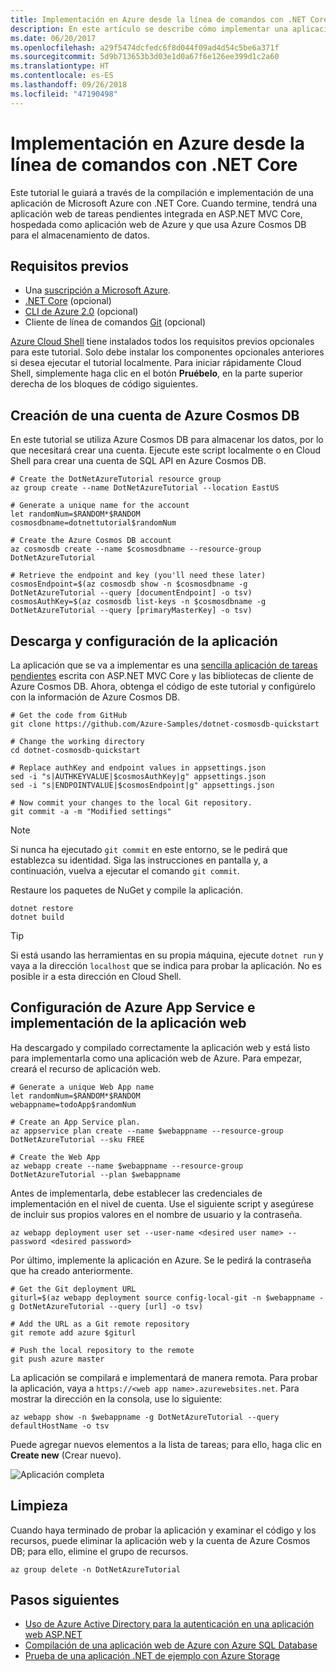 ```yaml
---
title: Implementación en Azure desde la línea de comandos con .NET Core
description: En este artículo se describe cómo implementar una aplicación de ASP.NET Core en Azure App Service mediante herramientas de la línea de comandos.
ms.date: 06/20/2017
ms.openlocfilehash: a29f5474dcfedc6f8d044f09ad4d54c5be6a371f
ms.sourcegitcommit: 5d9b713653b3d03e1d0a67f6e126ee399d1c2a60
ms.translationtype: HT
ms.contentlocale: es-ES
ms.lasthandoff: 09/26/2018
ms.locfileid: "47190498"
---
```

# <a name="deploy-to-azure-from-the-command-line-with-net-core"></a>Implementación en Azure desde la línea de comandos con .NET Core

Este tutorial le guiará a través de la compilación e implementación de una aplicación de Microsoft Azure con .NET Core.  Cuando termine, tendrá una aplicación web de tareas pendientes integrada en ASP.NET MVC Core, hospedada como aplicación web de Azure y que usa Azure Cosmos DB para el almacenamiento de datos.

## <a name="prerequisites"></a>Requisitos previos

* Una [suscripción a Microsoft Azure](https://azure.microsoft.com/free/).
* [.NET Core](https://www.microsoft.com/net/download/core) (opcional)
* [CLI de Azure 2.0](/cli/azure/install-az-cli2) (opcional)
* Cliente de línea de comandos [Git](https://www.git-scm.com/) (opcional)

[Azure Cloud Shell](/azure/cloud-shell/) tiene instalados todos los requisitos previos opcionales para este tutorial.  Solo debe instalar los componentes opcionales anteriores si desea ejecutar el tutorial localmente.  Para iniciar rápidamente Cloud Shell, simplemente haga clic en el botón **Pruébelo**, en la parte superior derecha de los bloques de código siguientes.

## <a name="create-an-azure-cosmos-db-account"></a>Creación de una cuenta de Azure Cosmos DB

En este tutorial se utiliza Azure Cosmos DB para almacenar los datos, por lo que necesitará crear una cuenta.  Ejecute este script localmente o en Cloud Shell para crear una cuenta de SQL API en Azure Cosmos DB.

```azurecli-interactive
# Create the DotNetAzureTutorial resource group
az group create --name DotNetAzureTutorial --location EastUS

# Generate a unique name for the account
let randomNum=$RANDOM*$RANDOM
cosmosdbname=dotnettutorial$randomNum

# Create the Azure Cosmos DB account
az cosmosdb create --name $cosmosdbname --resource-group DotNetAzureTutorial

# Retrieve the endpoint and key (you'll need these later)
cosmosEndpoint=$(az cosmosdb show -n $cosmosdbname -g DotNetAzureTutorial --query [documentEndpoint] -o tsv)
cosmosAuthKey=$(az cosmosdb list-keys -n $cosmosdbname -g DotNetAzureTutorial --query [primaryMasterKey] -o tsv)

```

## <a name="download-and-configure-the-application"></a>Descarga y configuración de la aplicación

La aplicación que se va a implementar es una [sencilla aplicación de tareas pendientes](https://github.com/Azure-Samples/dotnet-cosmosdb-quickstart/) escrita con ASP.NET MVC Core y las bibliotecas de cliente de Azure Cosmos DB.  Ahora, obtenga el código de este tutorial y configúrelo con la información de Azure Cosmos DB.

```azurecli-interactive
# Get the code from GitHub
git clone https://github.com/Azure-Samples/dotnet-cosmosdb-quickstart

# Change the working directory
cd dotnet-cosmosdb-quickstart

# Replace authKey and endpoint values in appsettings.json
sed -i "s|AUTHKEYVALUE|$cosmosAuthKey|g" appsettings.json
sed -i "s|ENDPOINTVALUE|$cosmosEndpoint|g" appsettings.json

# Now commit your changes to the local Git repository.
git commit -a -m "Modified settings"

```

> [!NOTE]
> Si nunca ha ejecutado `git commit` en este entorno, se le pedirá que establezca su identidad. Siga las instrucciones en pantalla y, a continuación, vuelva a ejecutar el comando `git commit`.

Restaure los paquetes de NuGet y compile la aplicación.

```azurecli-interactive
dotnet restore
dotnet build
```

> [!TIP]
> Si está usando las herramientas en su propia máquina, ejecute `dotnet run` y vaya a la dirección `localhost` que se indica para probar la aplicación.  No es posible ir a esta dirección en Cloud Shell.  

## <a name="configure-azure-app-service-and-deploy-the-web-app"></a>Configuración de Azure App Service e implementación de la aplicación web

Ha descargado y compilado correctamente la aplicación web y está listo para implementarla como una aplicación web de Azure.  Para empezar, creará el recurso de aplicación web.

```azurecli-interactive
# Generate a unique Web App name
let randomNum=$RANDOM*$RANDOM
webappname=todoApp$randomNum

# Create an App Service plan.
az appservice plan create --name $webappname --resource-group DotNetAzureTutorial --sku FREE

# Create the Web App
az webapp create --name $webappname --resource-group DotNetAzureTutorial --plan $webappname

```

Antes de implementarla, debe establecer las credenciales de implementación en el nivel de cuenta.  Use el siguiente script y asegúrese de incluir sus propios valores en el nombre de usuario y la contraseña.

```azurecli-interactive
az webapp deployment user set --user-name <desired user name> --password <desired password>
```

Por último, implemente la aplicación en Azure.  Se le pedirá la contraseña que ha creado anteriormente.

```azurecli-interactive
# Get the Git deployment URL
giturl=$(az webapp deployment source config-local-git -n $webappname -g DotNetAzureTutorial --query [url] -o tsv)

# Add the URL as a Git remote repository
git remote add azure $giturl

# Push the local repository to the remote
git push azure master
```

La aplicación se compilará e implementará de manera remota.  Para probar la aplicación, vaya a `https://<web app name>.azurewebsites.net`.  Para mostrar la dirección en la consola, use lo siguiente:

```azurecli-interactive
az webapp show -n $webappname -g DotNetAzureTutorial --query defaultHostName -o tsv
```

Puede agregar nuevos elementos a la lista de tareas; para ello, haga clic en **Create new** (Crear nuevo).

![Aplicación completa](./media/dotnet-quickstart/todo.png)

## <a name="clean-up"></a>Limpieza

Cuando haya terminado de probar la aplicación y examinar el código y los recursos, puede eliminar la aplicación web y la cuenta de Azure Cosmos DB; para ello, elimine el grupo de recursos.

```azurecli-interactive
az group delete -n DotNetAzureTutorial
```

## <a name="next-steps"></a>Pasos siguientes

* [Uso de Azure Active Directory para la autenticación en una aplicación web ASP.NET](/azure/active-directory/develop/active-directory-devquickstarts-webapp-dotnet)
* [Compilación de una aplicación web de Azure con Azure SQL Database](/azure/app-service-web/web-sites-dotnet-get-started)
* [Prueba de una aplicación .NET de ejemplo con Azure Storage](/azure/storage/storage-samples-dotnet)


